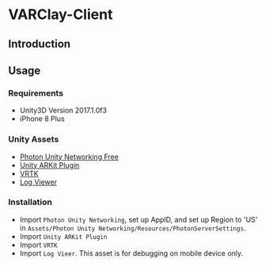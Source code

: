 # VARClay-Client

## Introduction


## Usage

### Requirements
- Unity3D Version 2017.1.0f3
- iPhone 8 Plus


### Unity Assets
- [Photon Unity Networking Free](https://assetstore.unity.com/packages/tools/network/photon-unity-networking-free-1786)
- [Unity ARKit Plugin](https://assetstore.unity.com/packages/essentials/tutorial-projects/unity-arkit-plugin-92515)
- [VRTK](https://assetstore.unity.com/packages/tools/vrtk-virtual-reality-toolkit-vr-toolkit-64131)
- [Log Viewer](https://assetstore.unity.com/packages/tools/log-viewer-12047)


### Installation
- Import `Photon Unity Networking`, set up AppID, and set up Region to 'US' in `Assets/Photon Unity Networking/Resources/PhotonServerSettings`.
- Import `Unity ARKit Plugin`
- Import `VRTK`
- Import `Log Vieer`. This asset is for debugging on mobile device only.

